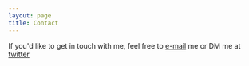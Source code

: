```yaml
---
layout: page
title: Contact
---
```


If you'd like to get in touch with me, feel free to [e-mail](mailto:nisha.giri@albelipe.com) me or DM me at [twitter](https://twitter.com/nisagiri12)
